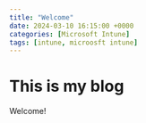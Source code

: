 ```yaml
---
title: "Welcome"
date: 2024-03-10 16:15:00 +0000
categories: [Microsoft Intune]
tags: [intune, microosft intune]
---
```


# This is my blog

Welcome!